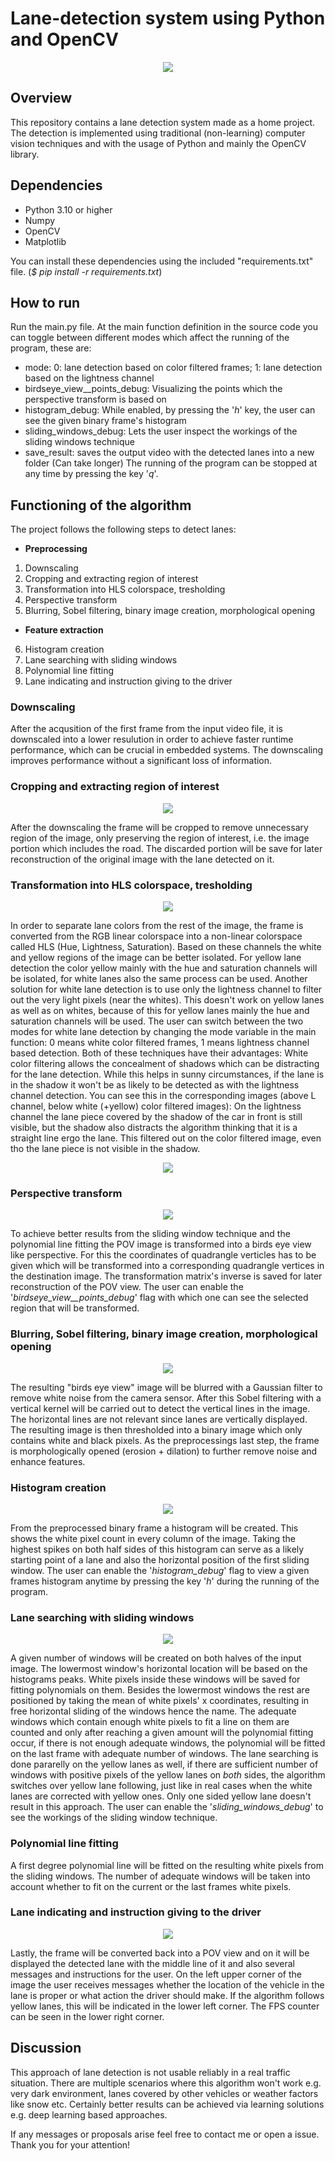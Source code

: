 # Lane-detection system using Python and OpenCV

<p align="center">
    <img src="https://user-images.githubusercontent.com/98428367/211877265-3d5878a8-62fb-41af-8cf2-2613b83a06f2.png">
</p>

## Overview
This repository contains a lane detection system made as a home project. The detection is implemented using traditional (non-learning) computer vision techniques and with the usage of Python and mainly the OpenCV library.

## Dependencies

* Python 3.10 or higher
* Numpy
* OpenCV
* Matplotlib

You can install these dependencies using the included "requirements.txt" file. (*$ pip install -r requirements.txt*)

## How to run
Run the main.py file. 
At the main function definition in the source code you can toggle between different modes which affect the running of the program, these are:
* mode: 0: lane detection based on color filtered frames; 1: lane detection based on the lightness channel
* birdseye_view__points_debug: Visualizing the points which the perspective transform is based on
* histogram_debug: While enabled, by pressing the '*h*' key, the user can see the given binary frame's histogram
* sliding_windows_debug: Lets the user inspect the workings of the sliding windows technique
* save_result: saves the output video with the detected lanes into a new folder (Can take longer)
The running of the program can be stopped at any time by pressing the key '*q*'.

## Functioning of the algorithm
The project follows the following steps to detect lanes:
* **Preprocessing**
1. Downscaling
2. Cropping and extracting region of interest
3. Transformation into HLS colorspace, tresholding
4. Perspective transform
5. Blurring, Sobel filtering, binary image creation, morphological opening
* **Feature extraction**
6. Histogram creation
7. Lane searching with sliding windows
8. Polynomial line fitting
9. Lane indicating and instruction giving to the driver

### Downscaling
After the acqusition of the first frame from the input video file, it is downscaled into a lower resulution in order to achieve faster runtime performance, which can be crucial in embedded systems. The downscaling improves performance without a significant loss of information.

### Cropping and extracting region of interest

<p align="center">
    <img src="https://user-images.githubusercontent.com/98428367/212109803-f3feef85-3098-4b41-9b35-061d9b7291ee.png">
</p>

After the downscaling the frame will be cropped to remove unnecessary region of the image, only preserving the region of interest, i.e. the image portion which includes the road. The discarded portion will be save for later reconstruction of the original image with the lane detected on it.

### Transformation into HLS colorspace, tresholding

<p align="center">
    <img src="https://user-images.githubusercontent.com/98428367/212110239-495acc6e-d96a-4291-af3a-ea9a432decf5.png">
</p>

In order to separate lane colors from the rest of the image, the frame is converted from the RGB linear colorspace into a non-linear colorspace called HLS (Hue, Lightness, Saturation). Based on these channels the white and yellow regions of the image can be better isolated. For yellow lane detection the color yellow mainly with the hue and saturation channels will be isolated, for white lanes also the same process can be used. Another solution for white lane detection is to use only the lightness channel to filter out the very light pixels (near the whites). This doesn't work on yellow lanes as well as on whites, because of this for yellow lanes mainly the hue and saturation channels will be used.
The user can switch between the two modes for white lane detection by changing the mode variable in the main function: 0 means white color filtered frames, 1 means lightness channel based detection. Both of these techniques have their advantages:
White color filtering allows the concealment of shadows which can be distracting for the lane detection. While this helps in sunny circumstances, if the lane is in the shadow it won't be as likely to be detected as with the lightness channel detection. You can see this in the corresponding images (above L channel, below white (+yellow) color filtered images): On the lightness channel the lane piece covered by the shadow of the car in front is still visible, but the shadow also distracts the algorithm thinking that it is a straight line ergo the lane. This filtered out on the color filtered image, even tho the lane piece is not visible in the shadow.

<p align="center">
    <img src="https://user-images.githubusercontent.com/98428367/212061521-7737783a-1a15-41ae-a8c9-bd372888a51f.png">
</p>

### Perspective transform

<p align="center">
    <img src="https://user-images.githubusercontent.com/98428367/212156102-87dca140-3722-4b5a-84df-9b08c0cb7d00.png">
</p>

To achieve better results from the sliding window technique and the polynomial line fitting the POV image is transformed into a birds eye view like perspective. For this the coordinates of quadrangle verticles has to be given which will be transformed into a corresponding quadrangle vertices in the destination image.
The transformation matrix's inverse is saved for later reconstruction of the POV view. The user can enable the '*birdseye_view__points_debug*' flag with which one can see the selected region that will be transformed.

### Blurring, Sobel filtering, binary image creation, morphological opening
<p align="center">
    <img src="https://user-images.githubusercontent.com/98428367/212156579-a0484b20-57c4-4a14-990a-d09eb2f6da04.png">
</p>

The resulting "birds eye view" image will be blurred with a Gaussian filter to remove white noise from the camera sensor. After this Sobel filtering with a vertical kernel will be carried out to detect the vertical lines in the image. The horizontal lines are not relevant since lanes are vertically displayed.
The resulting image is then thresholded into a binary image which only contains white and black pixels. As the preprocessings last step, the frame is morphologically opened (erosion + dilation) to further remove noise and enhance features.


### Histogram creation
<p align="center">
    <img src="https://user-images.githubusercontent.com/98428367/212157001-31cba9b3-8314-43ff-a075-12f6d70e319c.png">
</p>

From the preprocessed binary frame a histogram will be created. This shows the white pixel count in every column of the image. Taking the highest spikes on both half sides of this histogram can serve as a likely starting point of a lane and also the horizontal position of the first sliding window.
The user can enable the '*histogram_debug*' flag to view a given frames histogram anytime by pressing the key '*h*' during the running of the program.

### Lane searching with sliding windows

<p align="center">
    <img src="https://user-images.githubusercontent.com/98428367/212156849-c292ec5b-4c34-471b-82d7-bcbf9b8225e0.png">
</p>

A given number of windows will be created on both halves of the input image. The lowermost window's horizontal location will be based on the histograms peaks. White pixels inside these windows will be saved for fitting polynomials on them. Besides the lowermost windows the rest are positioned by taking the mean of white pixels' x coordinates, resulting in free horizontal sliding of the windows hence the name.
The adequate windows which contain enough white pixels to fit a line on them are counted and only after reaching a given amount will the polynomial fitting occur, if there is not enough adequate windows, the polynomial will be fitted on the last frame with adequate number of windows. The lane searching is done pararelly on the yellow lanes as well, if there are sufficient number of windows with positive pixels of the yellow lanes on *both* sides, the algorithm switches over yellow lane following, just like in real cases when the white lanes are corrected with yellow ones. Only one sided yellow lane doesn't result in this approach.
The user can enable the '*sliding_windows_debug*' to see the workings of the sliding window technique.

### Polynomial line fitting
A first degree polynomial line will be fitted on the resulting white pixels from the sliding windows. The number of adequate windows will be taken into account whether to fit on the current or the last frames white pixels.

### Lane indicating and instruction giving to the driver
<p align="center">
    <img src="https://user-images.githubusercontent.com/98428367/212157351-77bf7661-3e9d-4416-8e1c-d64efcb86add.png">
</p>

Lastly, the frame will be converted back into a POV view and on it will be displayed the detected lane with the middle line of it and also several messages and instructions for the user. On the left upper corner of the image the user receives messages whether the location of the vehicle in the lane is proper or what action the driver should make. If the algorithm follows yellow lanes, this will be indicated in the lower left corner. The FPS counter can be seen in the lower right corner.

## Discussion
This approach of lane detection is not usable reliably in a real traffic situation. There are multiple scenarios where this algorithm won't work e.g. very dark environment, lanes covered by other vehicles or weather factors like snow etc. Certainly better results can be achieved via learning solutions e.g. deep learning based approaches.

If any messages or proposals arise feel free to contact me or open a issue.
Thank you for your attention!

